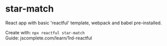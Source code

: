 # star-match
React app with basic 'reactful' template, webpack and babel pre-installed.

Create with: `npx reactful star-match`  
Guide: jscomplete.com/learn/1rd-reactful  

